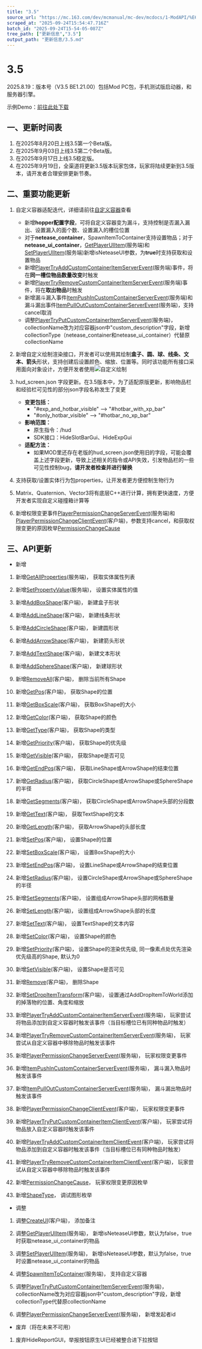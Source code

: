 ```yaml
---
title: "3.5"
source_url: "https://mc.163.com/dev/mcmanual/mc-dev/mcdocs/1-ModAPI/%E6%9B%B4%E6%96%B0%E4%BF%A1%E6%81%AF/3.5.html"
scraped_at: "2025-09-24T15:54:47.716Z"
batch_id: "2025-09-24T15-54-05-087Z"
tree_path: ["更新信息","3.5"]
output_path: "更新信息/3.5.md"
---
```


#  3.5

2025.8.19：版本号（V3.5 BE1.21.00）包括Mod PC包，手机测试版启动器，和服务器引擎。

示例Demo：[前往此处下载](https://mc.163.com/dev/mcmanual/mc-dev/mcguide/20-玩法开发/13-模组SDK编程/60-Demo示例.html)

##  一、更新时间表

1.  在2025年8月20日上线3.5第一个Beta版。
2.  在2025年9月03日上线3.5第二个Beta版。
3.  在2025年9月17日上线3.5稳定版。
4.  在2025年9月19日，全渠道将更新3.5版本玩家包体，玩家将陆续更新到3.5版本，请开发者合理安排更新节奏。

##  二、重要功能更新

1.  自定义容器适配迭代，详细请前往[自定义容器](https://mc.163.com/dev/mcmanual/mc-dev/mcguide/20-玩法开发/15-自定义游戏内容/2-自定义方块/3-特殊方块/11-自定义容器.html)查看
    
    *   新增**hopper配置字段**，可将自定义容器变为漏斗，支持控制是否漏入漏出、设置漏入的面个数、设置漏入的槽位位置
    *   对于**netease\_container**，SpawnItemToContainer支持设置物品；对于**netease\_ui\_container**，[GetPlayerUIItem](/接口/方块/容器#getplayeruiitem)(服务端)和[SetPlayerUIItem](/接口/方块/容器#setplayeruiitem)(服务端)新增isNeteaseUI参数，为**true**时支持获取和设置物品
    *   新增[PlayerTryAddCustomContainerItemServerEvent](/事件/物品#playertryaddcustomcontaineritemserverevent)(服务端)事件，将在**同一槽位物品数量改变**时触发
    *   新增[PlayerTryRemoveCustomContainerItemServerEvent](/事件/物品#playertryremovecustomcontaineritemserverevent)(服务端)事件，将在**取出物品**时触发
    *   新增漏斗漏入事件[ItemPushInCustomContainerServerEvent](/事件/物品#itempushincustomcontainerserverevent)(服务端)和漏斗漏出事件[ItemPullOutCustomContainerServerEvent](/事件/物品#itempulloutcustomcontainerserverevent)(服务端)，支持cancel取消
    *   调整[PlayerTryPutCustomContainerItemServerEvent](/事件/物品#playertryputcustomcontaineritemserverevent)(服务端)， collectionName改为对应容器json中"custom\_description"字段，新增collectionType（netease\_container和netease\_ui\_container）代替原collectionName
2.  新增自定义绘制渲染接口，开发者可以使用其绘制**盒子、圆、球、线条、文本、箭头**形状，支持创建后设置颜色、缩放、位置等。同时该功能所有接口采用面向对象设计，方便开发者使用![自定义绘制](https://mc.163.com/dev/mcmanual/mc-dev/assets/img/drawing.20380baf.png)
    
3.  hud\_screen.json 字段更新。在3.5版本中，为了适配原版更新，影响物品栏和经验栏可见性的部分json字段名称发生了变更
    
    *   **变更包括：**
        *   "#exp\_and\_hotbar\_visible" ——> "#hotbar\_with\_xp\_bar"
        *   "#only\_hotbar\_visible" ——> "#hotbar\_no\_xp\_bar"
    *   **影响范围：**
        *   原生指令：/hud
        *   SDK接口：HideSlotBarGui、HideExpGui
    *   **适配方法：**
        *   如果MOD里还存在老版的hud\_screen.json使用旧的字段，可能会覆盖上述字段更新，导致上述相关的指令或API失效，引发物品栏的一些可见性控制bug，**请开发者检查并进行替换**
4.  支持获取/设置实体行为包properties，让开发者更方便控制生物行为
    
5.  Matrix、Quaternion、Vector3将有底层C++进行计算，拥有更快速度，方便开发者实现自定义碰撞箱计算等
    
6.  新增权限变更事件[PlayerPermissionChangeServerEvent](/事件/玩家#playerpermissionchangeserverevent)(服务端)和[PlayerPermissionChangeClientEvent](/事件/玩家#playerpermissionchangeclientevent)(客户端)，参数支持cancel，和获取权限变更的原因枚举[PermissionChangeCause](/枚举值/PermissionChangeCause)
    

##  三、API更新

*   新增

1.  新增[GetAllProperties](/接口/实体/molang#getallproperties)(服务端)， 获取实体属性列表
    
2.  新增[SetPropertyValue](/接口/实体/molang#setpropertyvalue)(服务端)， 设置实体属性的值
    
3.  新增[AddBoxShape](/接口/渲染#addboxshape)(客户端)， 新建盒子形状
    
4.  新增[AddLineShape](/接口/渲染#addlineshape)(客户端)， 新建线条形状
    
5.  新增[AddCircleShape](/接口/渲染#addcircleshape)(客户端)， 新建圆形状
    
6.  新增[AddArrowShape](/接口/渲染#addarrowshape)(客户端)， 新建箭头形状
    
7.  新增[AddTextShape](/接口/渲染#addtextshape)(客户端)， 新建文本形状
    
8.  新增[AddSphereShape](/接口/渲染#addsphereshape)(客户端)， 新建球形状
    
9.  新增[RemoveAll](/接口/渲染#removeall)(客户端)， 删除当前所有Shape
    
10.  新增[GetPos](/接口/渲染#getpos)(客户端)， 获取Shape的位置
     
11.  新增[GetBoxScale](/接口/渲染#getboxscale)(客户端)， 获取BoxShape的大小
     
12.  新增[GetColor](/接口/渲染#getcolor)(客户端)， 获取Shape的颜色
     
13.  新增[GetType](/接口/渲染#gettype)(客户端)， 获取Shape的类型
     
14.  新增[GetPriority](/接口/渲染#getpriority)(客户端)， 获取Shape的优先级
     
15.  新增[GetVisible](/接口/渲染#getvisible)(客户端)， 获取Shape是否可见
     
16.  新增[GetEndPos](/接口/渲染#getendpos)(客户端)， 获取LineShape或ArrowShape的结束位置
     
17.  新增[GetRadius](/接口/渲染#getradius)(客户端)， 获取CircleShape或ArrowShape或SphereShape的半径
     
18.  新增[GetSegments](/接口/渲染#getsegments)(客户端)， 获取CircleShape或ArrowShape头部的分段数
     
19.  新增[GetText](/接口/渲染#gettext)(客户端)， 获取TextShape的文本
     
20.  新增[GetLength](/接口/渲染#getlength)(客户端)， 获取ArrowShape的头部长度
     
21.  新增[SetPos](/接口/渲染#setpos)(客户端)， 设置Shape的位置
     
22.  新增[SetBoxScale](/接口/渲染#setboxscale)(客户端)， 设置BoxShape的大小
     
23.  新增[SetEndPos](/接口/渲染#setendpos)(客户端)， 设置LineShape或ArrowShape的结束位置
     
24.  新增[SetRadius](/接口/渲染#setradius)(客户端)， 设置CircleShape或ArrowShape或SphereShape的半径
     
25.  新增[SetSegments](/接口/渲染#setsegments)(客户端)， 设置组成ArrowShape头部的网格数量
     
26.  新增[SetLength](/接口/渲染#setlength)(客户端)， 设置组成ArrowShape头部的长度
     
27.  新增[SetText](/接口/渲染#settext)(客户端)， 设置TextShape的文本内容
     
28.  新增[SetColor](/接口/渲染#setcolor)(客户端)， 设置Shape的颜色
     
29.  新增[SetPriority](/接口/渲染#setpriority)(客户端)， 设置Shape的渲染优先级, 同一像素点处优先渲染优先级高的Shape, 默认为0
     
30.  新增[SetVisible](/接口/渲染#setvisible)(客户端)， 设置Shape是否可见
     
31.  新增[Remove](/接口/渲染#remove)(客户端)， 删除Shape
     
32.  新增[SetDropItemTransform](/接口/方块/渲染#setdropitemtransform)(客户端)， 设置通过AddDropItemToWorld添加的掉落物的位置、角度和缩放
     
33.  新增[PlayerTryAddCustomContainerItemServerEvent](/事件/物品#playertryaddcustomcontaineritemserverevent)(服务端)， 玩家尝试将物品添加到自定义容器时触发该事件（当目标槽位已有同种物品时触发）
     
34.  新增[PlayerTryRemoveCustomContainerItemServerEvent](/事件/物品#playertryremovecustomcontaineritemserverevent)(服务端)， 玩家尝试从自定义容器中移除物品时触发该事件
     
35.  新增[PlayerPermissionChangeServerEvent](/事件/玩家#playerpermissionchangeserverevent)(服务端)， 玩家权限变更事件
     
36.  新增[ItemPushInCustomContainerServerEvent](/事件/物品#itempushincustomcontainerserverevent)(服务端)， 漏斗漏入物品时触发该事件
     
37.  新增[ItemPullOutCustomContainerServerEvent](/事件/物品#itempulloutcustomcontainerserverevent)(服务端)， 漏斗漏出物品时触发该事件
     
38.  新增[PlayerPermissionChangeClientEvent](/事件/玩家#playerpermissionchangeclientevent)(客户端)， 玩家权限变更事件
     
39.  新增[PlayerTryPutCustomContainerItemClientEvent](/事件/物品#playertryputcustomcontaineritemclientevent)(客户端)， 玩家尝试将物品放入自定义容器时触发该事件
     
40.  新增[PlayerTryAddCustomContainerItemClientEvent](/事件/物品#playertryaddcustomcontaineritemclientevent)(客户端)， 玩家尝试将物品添加到自定义容器时触发该事件（当目标槽位已有同种物品时触发）
     
41.  新增[PlayerTryRemoveCustomContainerItemClientEvent](/事件/物品#playertryremovecustomcontaineritemclientevent)(客户端)， 玩家尝试从自定义容器中移除物品时触发该事件
     
42.  新增[PermissionChangeCause](/枚举值/PermissionChangeCause)， 玩家权限变更原因枚举
     
43.  新增[ShapeType](/枚举值/ShapeType)， 调试图形枚举
     

*   调整

1.  调整[CreateUI](/接口/自定义UI/通用#createui)(客户端)， 添加备注
    
2.  调整[GetPlayerUIItem](/接口/方块/容器#getplayeruiitem)(服务端)， 新增isNeteaseUI参数，默认为false，true时获取netease\_ui\_container的物品
    
3.  调整[SetPlayerUIItem](/接口/方块/容器#setplayeruiitem)(服务端)， 新增isNeteaseUI参数，默认为false，true时设置netease\_ui\_container的物品
    
4.  调整[SpawnItemToContainer](/接口/方块/容器#spawnitemtocontainer)(服务端)， 支持自定义容器
    
5.  调整[PlayerTryPutCustomContainerItemServerEvent](/事件/物品#playertryputcustomcontaineritemserverevent)(服务端)， collectionName改为对应容器json中"custom\_description"字段，新增collectionType代替原collectionName
    
6.  调整[PlayerPermissionChangeServerEvent](/事件/玩家#playerpermissionchangeserverevent)(服务端)， 新增发起者id
    

*   废弃（将在未来不可用）

1.  废弃HideReportGUI，举报按钮原生UI已经被整合进下拉按钮